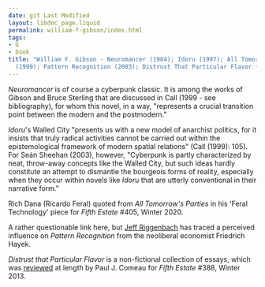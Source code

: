 ```yaml
---
date: git Last Modified
layout: libdoc_page.liquid
permalink: william-f-gibson/index.html
tags:
- G
- book
title: "William F. Gibson - Neuromancer (1984); Idoru (1997); All Tomorrow's Parties
  (1999); Pattern Recognition (2003); Distrust That Particular Flavor (2012)"
---
```


_Neuromancer_ is of course a cyberpunk classic. It is among the works of Gibson and Bruce Sterling that are discussed in Call (1999 - see bibliography), for whom this novel, in a way, "represents a crucial transition point between the modern and the postmodern."

_Idoru_'s Walled City "presents us with a new model of anarchist politics, for it insists that truly radical activities cannot be carried out within the epistemological framework of modern spatial relations" (Call (1999): 105).  For Seán Sheehan (2003), however, "Cyberpunk is partly  characterized by neat, throw-away concepts like the Walled City, but such ideas  hardly constitute an attempt to dismantle the bourgeois forms of reality,  especially when they occur within novels like _Idoru_ that are utterly  conventional in their narrative form."

Rich Dana (Ricardo Feral) quoted from _All Tomorrow's Parties_ in his 'Feral Technology' piece for _Fifth Estate_ #405, Winter 2020.

A rather questionable link here, but <a href="http://mises.org/library/friedrich-hayek-and-american-science-fiction"> Jeff Riggenbach</a> has traced a perceived influence on _Pattern Recognition_  from the neoliberal economist Friedrich Hayek.

_Distrust that Particular Flavor_ is a non-fictional collection of essays, which was <a href="https://www.fifthestate.org/archive/388-winter-2013/william-gibson-unintended-prophet-of-our-digital-future/">reviewed</a> at length by Paul J. Comeau for _Fifth Estate_ #388, Winter 2013.